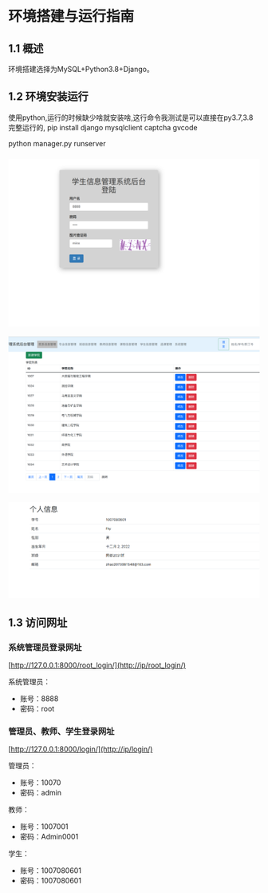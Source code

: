 # 环境搭建与运行指南

## 1.1 概述

环境搭建选择为MySQL+Python3.8+Django。

## 1.2 环境安装运行

使用python,运行的时候缺少啥就安装啥,这行命令我测试是可以直接在py3.7,3.8完整运行的, pip install django mysqlclient captcha gvcode

python manager.py runserver

### ![运行效果](https://github.com/aaddmin1122345/python-web/blob/main/image/1.png?raw=true)

![运行效果](https://github.com/aaddmin1122345/python-web/blob/main/image/2.png?raw=true)

![运行效果](https://github.com/aaddmin1122345/python-web/blob/main/image/3.png?raw=true)



## 1.3 访问网址

### 系统管理员登录网址

[http://127.0.0.1:8000/root_login/](http://ip/root_login/)

系统管理员：
- 账号：8888
- 密码：root

### 管理员、教师、学生登录网址

[http://127.0.0.1:8000/login/](http://ip/login/)

管理员：
- 账号：10070
- 密码：admin

教师：
- 账号：1007001
- 密码：Admin0001

学生：
- 账号：1007080601
- 密码：1007080601



